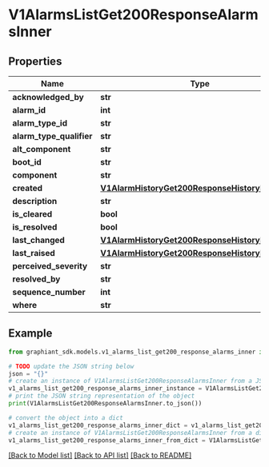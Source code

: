 # V1AlarmsListGet200ResponseAlarmsInner


## Properties

Name | Type | Description | Notes
------------ | ------------- | ------------- | -------------
**acknowledged_by** | **str** |  | [optional] 
**alarm_id** | **int** |  | [optional] 
**alarm_type_id** | **str** |  | [optional] 
**alarm_type_qualifier** | **str** |  | [optional] 
**alt_component** | **str** |  | [optional] 
**boot_id** | **str** |  | [optional] 
**component** | **str** |  | [optional] 
**created** | [**V1AlarmHistoryGet200ResponseHistoryInnerTime**](V1AlarmHistoryGet200ResponseHistoryInnerTime.md) |  | [optional] 
**description** | **str** |  | [optional] 
**is_cleared** | **bool** |  | [optional] 
**is_resolved** | **bool** |  | [optional] 
**last_changed** | [**V1AlarmHistoryGet200ResponseHistoryInnerTime**](V1AlarmHistoryGet200ResponseHistoryInnerTime.md) |  | [optional] 
**last_raised** | [**V1AlarmHistoryGet200ResponseHistoryInnerTime**](V1AlarmHistoryGet200ResponseHistoryInnerTime.md) |  | [optional] 
**perceived_severity** | **str** |  | [optional] 
**resolved_by** | **str** |  | [optional] 
**sequence_number** | **int** |  | [optional] 
**where** | **str** |  | [optional] 

## Example

```python
from graphiant_sdk.models.v1_alarms_list_get200_response_alarms_inner import V1AlarmsListGet200ResponseAlarmsInner

# TODO update the JSON string below
json = "{}"
# create an instance of V1AlarmsListGet200ResponseAlarmsInner from a JSON string
v1_alarms_list_get200_response_alarms_inner_instance = V1AlarmsListGet200ResponseAlarmsInner.from_json(json)
# print the JSON string representation of the object
print(V1AlarmsListGet200ResponseAlarmsInner.to_json())

# convert the object into a dict
v1_alarms_list_get200_response_alarms_inner_dict = v1_alarms_list_get200_response_alarms_inner_instance.to_dict()
# create an instance of V1AlarmsListGet200ResponseAlarmsInner from a dict
v1_alarms_list_get200_response_alarms_inner_from_dict = V1AlarmsListGet200ResponseAlarmsInner.from_dict(v1_alarms_list_get200_response_alarms_inner_dict)
```
[[Back to Model list]](../README.md#documentation-for-models) [[Back to API list]](../README.md#documentation-for-api-endpoints) [[Back to README]](../README.md)



